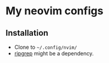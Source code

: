# My neovim configs

## Installation

- Clone to `~/.config/nvim/`
- [ripgrep](https://github.com/BurntSushi/ripgrep) might be a dependency.
